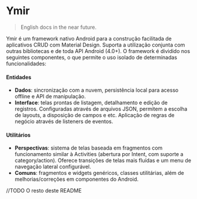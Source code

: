 # Ymir
>English docs in the near future.

Ymir é um framework nativo Android para a construção facilitada de aplicativos CRUD com Material Design. Suporta a utilização conjunta com outras bibliotecas e de toda API Android (4.0+). O framework é dividido nos seguintes componentes, o que permite o uso isolado de determinadas funcionalidades:

#### Entidades
* **Dados**: sincronização com a nuvem, persistência local para acesso offline e API de manipulação.
* **Interface**: telas prontas de listagem, detalhamento e edição de registros. Configuradas através de arquivos JSON, permitem a escolha de layouts, a disposição de campos e etc. Aplicação de regras de negócio através de listeners de eventos.

#### Utilitários
* **Perspectivas**: sistema de telas baseada em fragmentos com funcionamento similar à Activities (abertura por Intent, com suporte a category/action). Oferece transições de telas mais fluídas e um menu de navegação lateral configurável.
* **Comuns**: fragmentos e widgets genéricos, classes utilitárias, além de melhorias/correções em componentes do Android.

//TODO O resto deste README
